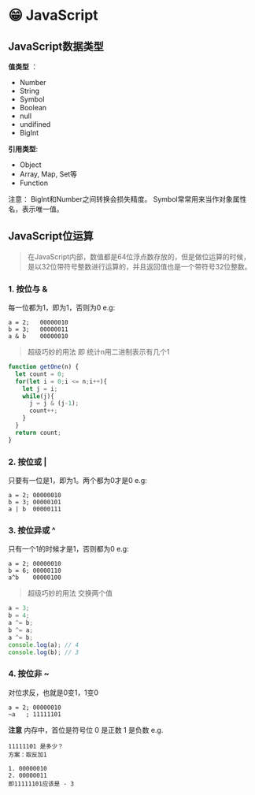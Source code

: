 # 😁 JavaScript

## JavaScript数据类型

**值类型** ：

* Number
* String
* Symbol
* Boolean
* null
* undifined
* BigInt

**引用类型**:

* Object
* Array, Map, Set等
* Function

注意： BigInt和Number之间转换会损失精度。 Symbol常常用来当作对象属性名，表示唯一值。

## JavaScript位运算

> 在JavaScript内部，数值都是64位浮点数存放的，但是做位运算的时候，是以32位带符号整数进行运算的，并且返回值也是一个带符号32位整数。

### 1. 按位与 &

每一位都为1，即为1，否则为0 e.g:

```
a = 2;   00000010
b = 3;   00000011
a & b    00000010
```

> 超级巧妙的用法 即 统计n用二进制表示有几个1

```javascript
function getOne(n) {
  let count = 0;
  for(let i = 0;i <= n;i++){
    let j = i;
    while(j){
      j = j & (j-1);
      count++;
    }
  }
  return count;
}
```

### 2. 按位或 |

只要有一位是1，即为1。两个都为0才是0 e.g:

```
a = 2; 00000010
b = 3; 00000101
a | b  00000111
```

### 3. 按位异或 ^

只有一个1的时候才是1，否则都为0 e.g:

```
a = 2; 00000010
b = 6; 00000110
a^b    00000100
```

> 超级巧妙的用法 交换两个值

```javascript
a = 3;
b = 4;
a ^= b;
b ^= a;
a ^= b;
console.log(a); // 4
console.log(b); // 3
```

### 4. 按位非 \~

对位求反，也就是0变1，1变0

```
a = 2; 00000010
~a   ; 11111101
```

**注意** 内存中，首位是符号位 0 是正数 1 是负数 e.g.

```
11111101 是多少？
方案：取反加1

1. 00000010
2. 00000011
即11111101应该是 - 3
```
